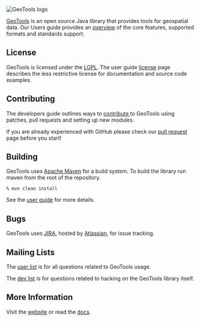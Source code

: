 ![GeoTools logo](/geotools-logo.png)

[GeoTools](https://geotools.org) is an open source Java library that provides
 tools for geospatial data. Our Users guide provides an [overview](https://docs.geotools.org/maintenance/userguide/geotools.html) of the core features, supported formats and standards support.

## License

GeoTools is licensed under the [LGPL](https://www.gnu.org/licenses/lgpl.html). The user guide [license](https://docs.geotools.org/maintenance/userguide/welcome/license.html) page describes the less restrictive license for documentation and source code examples.

## Contributing

The developers guide outlines ways to [contribute ](https://docs.geotools.org/latest/developer/procedures/contribute.html) to GeoTools using patches, pull requests and setting up new modules.

If you are already experienced with GitHub please check our [pull request](https://docs.geotools.org/latest/developer/procedures/pull_requests.html) page before you start!

## Building

GeoTools uses [Apache Maven](https://maven.apache.org/) for a build system. To 
build the library run maven from the root of the repository.

    % mvn clean install

See the [user guide](https://docs.geotools.org/maintenance/userguide/build/index.html) 
for more details.

## Bugs

GeoTools uses [JIRA](https://osgeo-org.atlassian.net/browse/GEOT), hosted by 
[Atlassian](https://www.atlassian.com/), for issue tracking.

## Mailing Lists

The [user list](mailto:geotools-gt2-users@lists.sourceforge.net) is for all questions 
related to GeoTools usage. 

The [dev list](mailto:geotools-devel@lists.sourceforge.net) is for questions related 
to hacking on the GeoTools library itself.

## More Information

Visit the [website](https://geotools.org/) or read the [docs](https://docs.geotools.org/). 

